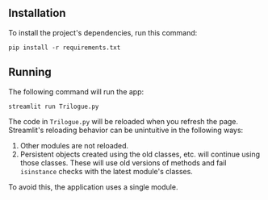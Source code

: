 ## Installation

To install the project's dependencies, run this command:

```shell
pip install -r requirements.txt
```

## Running

The following command will run the app:
```shell
streamlit run Trilogue.py
```

The code in `Trilogue.py` will be reloaded when you refresh the page.
Streamlit's reloading behavior can be unintuitive in the following ways:
1. Other modules are not reloaded.
2. Persistent objects created using the old classes, etc. will continue
using those classes. These will use old versions of methods and fail
`isinstance` checks with the latest module's classes.

To avoid this, the application uses a single module.
